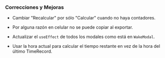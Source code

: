 ### Correcciones y Mejoras

- Cambiar "Recalcular" por sólo "Calcular" cuando no haya contadores.

- Por alguna razón en celular no se puede copiar al exportar.

- Actualizar el `useEffect` de todos los modales como está en `WakeModal`.

- Usar la hora actual para calcular el tiempo restante en vez de la hora del último TimeRecord.
